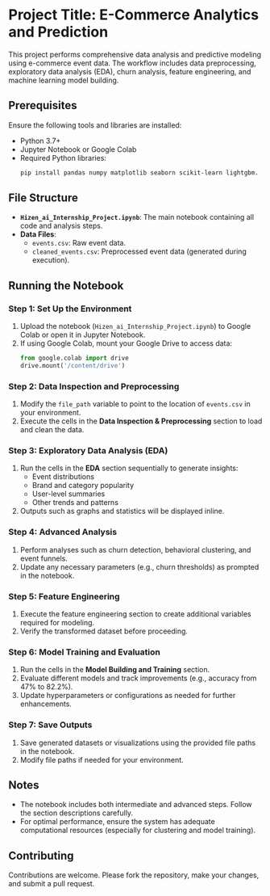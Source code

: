 # Project Title: E-Commerce Analytics and Prediction

This project performs comprehensive data analysis and predictive modeling using e-commerce event data. The workflow includes data preprocessing, exploratory data analysis (EDA), churn analysis, feature engineering, and machine learning model building.

## Prerequisites

Ensure the following tools and libraries are installed:

- Python 3.7+
- Jupyter Notebook or Google Colab
- Required Python libraries:
  ```bash
  pip install pandas numpy matplotlib seaborn scikit-learn lightgbm.
  ```

## File Structure

- **`Hizen_ai_Internship_Project.ipynb`**: The main notebook containing all code and analysis steps.
- **Data Files**: 
  - `events.csv`: Raw event data.
  - `cleaned_events.csv`: Preprocessed event data (generated during execution).

## Running the Notebook

### Step 1: Set Up the Environment

1. Upload the notebook (`Hizen_ai_Internship_Project.ipynb`) to Google Colab or open it in Jupyter Notebook.
2. If using Google Colab, mount your Google Drive to access data:
   ```python
   from google.colab import drive
   drive.mount('/content/drive')
   ```

### Step 2: Data Inspection and Preprocessing

1. Modify the `file_path` variable to point to the location of `events.csv` in your environment.
2. Execute the cells in the **Data Inspection & Preprocessing** section to load and clean the data.

### Step 3: Exploratory Data Analysis (EDA)

1. Run the cells in the **EDA** section sequentially to generate insights:
   - Event distributions
   - Brand and category popularity
   - User-level summaries
   - Other trends and patterns
2. Outputs such as graphs and statistics will be displayed inline.

### Step 4: Advanced Analysis

1. Perform analyses such as churn detection, behavioral clustering, and event funnels.
2. Update any necessary parameters (e.g., churn thresholds) as prompted in the notebook.

### Step 5: Feature Engineering

1. Execute the feature engineering section to create additional variables required for modeling.
2. Verify the transformed dataset before proceeding.

### Step 6: Model Training and Evaluation

1. Run the cells in the **Model Building and Training** section.
2. Evaluate different models and track improvements (e.g., accuracy from 47% to 82.2%).
3. Update hyperparameters or configurations as needed for further enhancements.

### Step 7: Save Outputs

1. Save generated datasets or visualizations using the provided file paths in the notebook.
2. Modify file paths if needed for your environment.

## Notes

- The notebook includes both intermediate and advanced steps. Follow the section descriptions carefully.
- For optimal performance, ensure the system has adequate computational resources (especially for clustering and model training).

## Contributing

Contributions are welcome. Please fork the repository, make your changes, and submit a pull request.
